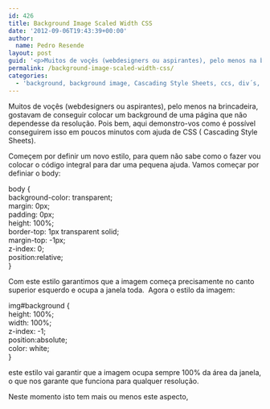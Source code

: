 ```yaml
---
id: 426
title: Background Image Scaled Width CSS
date: '2012-09-06T19:43:39+00:00'
author: 
  name: Pedro Resende
layout: post
guid: '<p>Muitos de voçês (webdesigners ou aspirantes), pelo menos na brincadeira, gostavam de conseguir colocar um background de uma página que não dependesse da resolução. Pois bem, aqui demonstro-vos como é possível conseguirem isso em poucos minutos com ajud'
permalink: /background-image-scaled-width-css/
categories:
  - 'background, background image, Cascading Style Sheets, ccs, div´s, Webdesign &amp; Web-development'
---
```

Muitos de voçês (webdesigners ou aspirantes), pelo menos na brincadeira, gostavam de conseguir colocar um background de uma página que não dependesse da resolução. Pois bem, aqui demonstro-vos como é possível conseguirem isso em poucos minutos com ajuda de CSS ( Cascading Style Sheets).

Começem por definir um novo estilo, para quem não sabe como o fazer vou colocar o código integral para dar uma pequena ajuda. Vamos começar por definiar o body:

body {  
background-color: transparent;  
margin: 0px;  
padding: 0px;  
height: 100%;  
border-top: 1px transparent solid;  
margin-top: -1px;  
z-index: 0;  
position:relative;  
}

Com este estilo garantimos que a imagem começa precisamente no canto superior esquerdo e ocupa a janela toda.&nbsp; Agora o estilo da imagem:

img#background {  
height: 100%;  
width: 100%;  
z-index: -1;  
position:absolute;  
color: white;  
}

este estilo vai garantir que a imagem ocupa sempre 100% da área da janela, o que nos garante que funciona para qualquer resolução.

Neste momento isto tem mais ou menos este aspecto,

<style type=”text/css”  
<!–  
html { height: 100%; overflow:hidden;}  
body {  
background-color: transparent;  
margin: 0px;  
padding: 0px;  
height: 100%;  
border-top: 1px transparent solid;  
margin-top: -1px;  
z-index: 0;  
position:relative;  
}

img#background {  
height: 100%;  
width: 100%;  
z-index: -1;  
position:absolute;  
color: white;  
}  
–  
</style>

Agora para metermos a isto a funcionar, basta que coloquem a seguinte linha no body onde está Imagem coloquem o ficheiro que desejam no background.

<img id=”background” src=”Imagem” alt=”Background-image” />

Como podem ver não é assim tão dificil
